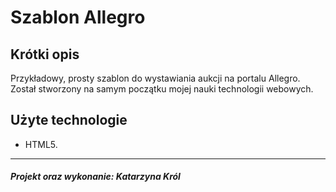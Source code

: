 Szablon Allegro
=================

Krótki opis 
-------------------
Przykładowy, prosty szablon do wystawiania aukcji na portalu Allegro. Został stworzony na samym początku mojej nauki technologii webowych. 

Użyte technologie 
--------------------
- HTML5.

--------------------
##### Projekt oraz wykonanie: Katarzyna Król